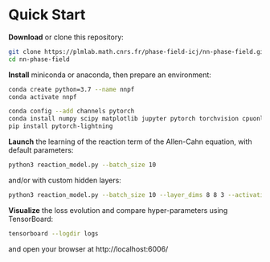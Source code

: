 # Quick Start

**Download** or clone this repository:
```bash
git clone https://plmlab.math.cnrs.fr/phase-field-icj/nn-phase-field.git
cd nn-phase-field
```

**Install** miniconda or anaconda, then prepare an environment:
```bash
conda create python=3.7 --name nnpf
conda activate nnpf

conda config --add channels pytorch
conda install numpy scipy matplotlib jupyter pytorch torchvision cpuonly
pip install pytorch-lightning
```

**Launch** the learning of the reaction term of the Allen-Cahn equation, with default parameters:
```bash
python3 reaction_model.py --batch_size 10
```
and/or with custom hidden layers:
```bash
python3 reaction_model.py --batch_size 10 --layer_dims 8 8 3 --activation ReLU
```

**Visualize** the loss evolution and compare hyper-parameters using TensorBoard:
```bash
tensorboard --logdir logs
```
and open your browser at http://localhost:6006/

